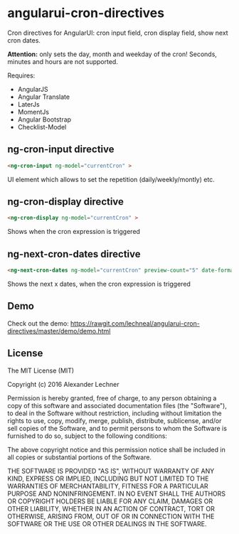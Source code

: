 # angularui-cron-directives
Cron directives for AngularUI: cron input field, cron display field, show next cron dates.

**Attention:** only sets the day, month and weekday of the cron! Seconds, minutes and hours are not supported.


Requires:
*  AngularJS
*  Angular Translate
*  LaterJs
*  MomentJs
*  Angular Bootstrap
*  Checklist-Model


## ng-cron-input directive
```HTML
<ng-cron-input ng-model="currentCron" >
```
UI element which allows to set the repetition (daily/weekly/montly) etc.

## ng-cron-display directive
```HTML
<ng-cron-display ng-model="currentCron" >
```
Shows when the cron expression is triggered

## ng-next-cron-dates directive
```HTML
<ng-next-cron-dates ng-model="currentCron" preview-count="5" date-format="ddd, L" />
```
Shows the next x dates, when the cron expression is triggered

## Demo
Check out the demo: https://rawgit.com/lechneal/angularui-cron-directives/master/demo/demo.html

## License
The MIT License (MIT)

Copyright (c) 2016 Alexander Lechner

Permission is hereby granted, free of charge, to any person obtaining a copy
of this software and associated documentation files (the "Software"), to deal
in the Software without restriction, including without limitation the rights
to use, copy, modify, merge, publish, distribute, sublicense, and/or sell
copies of the Software, and to permit persons to whom the Software is
furnished to do so, subject to the following conditions:

The above copyright notice and this permission notice shall be included in all
copies or substantial portions of the Software.

THE SOFTWARE IS PROVIDED "AS IS", WITHOUT WARRANTY OF ANY KIND, EXPRESS OR
IMPLIED, INCLUDING BUT NOT LIMITED TO THE WARRANTIES OF MERCHANTABILITY,
FITNESS FOR A PARTICULAR PURPOSE AND NONINFRINGEMENT. IN NO EVENT SHALL THE
AUTHORS OR COPYRIGHT HOLDERS BE LIABLE FOR ANY CLAIM, DAMAGES OR OTHER
LIABILITY, WHETHER IN AN ACTION OF CONTRACT, TORT OR OTHERWISE, ARISING FROM,
OUT OF OR IN CONNECTION WITH THE SOFTWARE OR THE USE OR OTHER DEALINGS IN THE
SOFTWARE.
